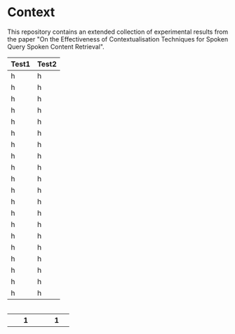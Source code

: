 # Context

This repository contains an extended collection of experimental results from the paper "On the Effectiveness of Contextualisation Techniques for Spoken Query Spoken Content Retrieval".

|Test1|Test2|
|-------------|-------------|
|h|h|
|h|h|
|h|h|
|h|h|
|h|h|
|h|h|
|h|h|
|h|h|
|h|h|
|h|h|
|h|h|
|h|h|
|h|h|
|h|h|
|h|h|
|h|h|
|h|h|
|h|h|
|h|h|
|h|h|

<div style="overflow:scroll; height:50px;">
<table>
  <thead>
    <tr>
      <th>1</th>
      <th>1</th>
    </tr>
  </thead>
  <tbody>
    <tr>
      <td>January</td>
      <td>$100</td>
    </tr>
    <tr>
      <td>February</td>
      <td>$80</td>
    </tr>
    <tr>
      <td>January</td>
      <td>$100</td>
    </tr>
    <tr>
      <td>February</td>
      <td>$80</td>
    </tr>
    <tr>
      <td>February</td>
      <td>$80</td>
    </tr>
    <tr>
      <td>February</td>
      <td>$80</td>
    </tr>
    <tr>
      <td>February</td>
      <td>$80</td>
    </tr>
    <tr>
      <td>February</td>
      <td>$80</td>
    </tr>
  </tbody>
</table>
</div>
